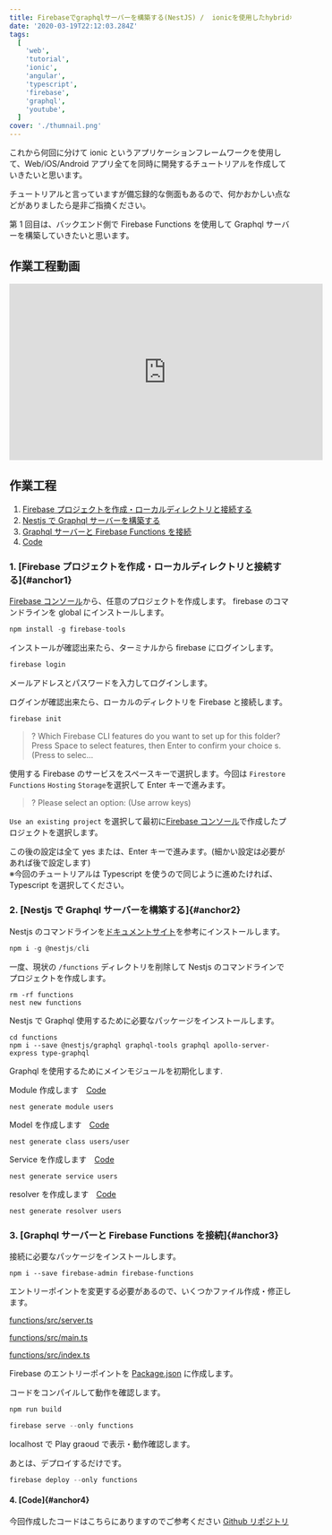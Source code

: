 ```yaml
---
title: Firebaseでgraphqlサーバーを構築する(NestJS) /  ionicを使用したhybridなアプリを開発する忘備録01
date: '2020-03-19T22:12:03.284Z'
tags:
  [
    'web',
    'tutorial',
    'ionic',
    'angular',
    'typescript',
    'firebase',
    'graphql',
    'youtube',
  ]
cover: './thumnail.png'
---
```


これから何回に分けて ionic というアプリケーションフレームワークを使用して、Web/iOS/Android アプリ全てを同時に開発するチュートリアルを作成していきたいと思います。

チュートリアルと言っていますが備忘録的な側面もあるので、何かおかしい点などがありましたら是非ご指摘ください。

第 1 回目は、バックエンド側で Firebase Functions を使用して Graphql サーバーを構築していきたいと思います。

## 作業工程動画

<iframe width="560" height="315" src="https://www.youtube.com/embed/KFBrOxuBII8" frameborder="0" allow="accelerometer; autoplay; encrypted-media; gyroscope; picture-in-picture" allowfullscreen></iframe>

## 作業工程

1. [Firebase プロジェクトを作成・ローカルディレクトリと接続する](#anchor1)
1. [Nestjs で Graphql サーバーを構築する](#anchor2)
1. [Graphql サーバーと Firebase Functions を接続](#anchor3)
1. [Code](#anchor4)

### 1. [Firebase プロジェクトを作成・ローカルディレクトリと接続する]{#anchor1}

[Firebase コンソール](https://console.firebase.google.com/)から、任意のプロジェクトを作成します。
firebase のコマンドラインを global にインストールします。

```js
npm install -g firebase-tools
```

インストールが確認出来たら、ターミナルから firebase にログインします。

```js
firebase login
```

メールアドレスとパスワードを入力してログインします。

ログインが確認出来たら、ローカルのディレクトリを Firebase と接続します。

```js
firebase init
```

> ? Which Firebase CLI features do you want to set up for this folder? Press Space to select features, then Enter to confirm your choice
> s. (Press <space> to selec...

使用する Firebase のサービスをスペースキーで選択します。今回は `Firestore` `Functions` `Hosting` `Storage`を選択して Enter キーで進みます。

> ? Please select an option: (Use arrow keys)

`Use an existing project` を選択して最初に[Firebase コンソール](https://console.firebase.google.com/)で作成したプロジェクトを選択します。

この後の設定は全て yes または、Enter キーで進みます。(細かい設定は必要があれば後で設定します)<br />※今回のチュートリアルは Typescript を使うので同じように進めたければ、Typescript を選択してください。

### 2. [Nestjs で Graphql サーバーを構築する]{#anchor2}

Nestjs のコマンドラインを[ドキュメントサイト](https://docs.nestjs.com/)を参考にインストールします。

```js
npm i -g @nestjs/cli
```

一度、現状の `/functions` ディレクトリを削除して Nestjs のコマンドラインでプロジェクトを作成します。

```
rm -rf functions
nest new functions
```

Nestjs で Graphql 使用するために必要なパッケージをインストールします。

```
cd functions
npm i --save @nestjs/graphql graphql-tools graphql apollo-server-express type-graphql
```

Graphql を使用するためにメインモジュールを初期化します.

Module 作成します　[Code](https://github.com/chibataku0815/angular-typescript-nest-graphql/blob/backend-tutorial02/functions/src/users/users.module.ts)

```
nest generate module users
```

Model を作成します　[Code](https://github.com/chibataku0815/angular-typescript-nest-graphql/blob/backend-tutorial02/functions/src/users/user.ts)

```
nest generate class users/user
```

Service を作成します　[Code](https://github.com/chibataku0815/angular-typescript-nest-graphql/blob/backend-tutorial02/functions/src/users/users.service.ts)

```
nest generate service users
```

resolver を作成します　[Code](https://github.com/chibataku0815/angular-typescript-nest-graphql/blob/backend-tutorial02/functions/src/users/users.resolver.ts)

```
nest generate resolver users
```

### 3. [Graphql サーバーと Firebase Functions を接続]{#anchor3}

接続に必要なパッケージをインストールします。

```
npm i --save firebase-admin firebase-functions
```

エントリーポイントを変更する必要があるので、いくつかファイル作成・修正します。

[functions/src/server.ts](https://github.com/chibataku0815/angular-typescript-nest-graphql/blob/backend-tutorial02/functions/src/server.ts)

[functions/src/main.ts](https://github.com/chibataku0815/angular-typescript-nest-graphql/blob/backend-tutorial02/functions/src/main.ts)

[functions/src/index.ts](https://gist-it.appspot.com/https://github.com/chibataku0815/angular-typescript-nest-graphql/blob/backend-tutorial02/functions/src/index.ts)

Firebase のエントリーポイントを [Package.json](https://github.com/chibataku0815/angular-typescript-nest-graphql/blob/backend-tutorial02/functions/package.json#L75) に作成します。

コードをコンパイルして動作を確認します。

```javascript
npm run build
```

```javascript
firebase serve --only functions
```

localhost で Play graoud で表示・動作確認します。

あとは、デプロイするだけです。

```javascript
firebase deploy --only functions
```

#### 4. [Code]{#anchor4}

今回作成したコードはこちらにありますのでご参考ください
[Github リポジトリ](https://github.com/chibataku0815/angular-typescript-nest-graphql/tree/backend-tutorial02)
